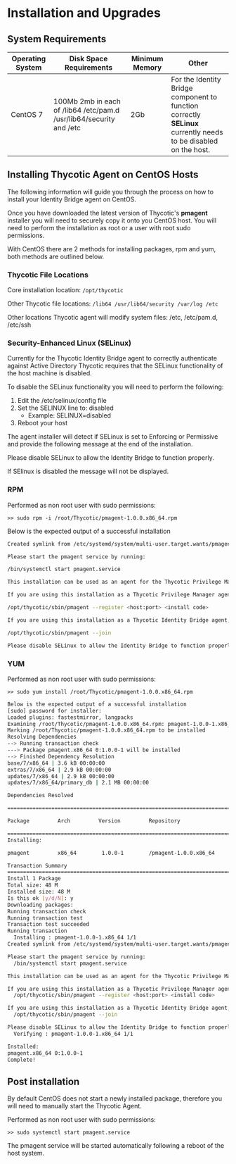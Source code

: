 [title]: # (Installation/Upgrades)
[tags]: # (setup)
[priority]: # (2)
# Installation and Upgrades

## System Requirements

| **Operating System** | **Disk Space Requirements**  | **Minimum Memory** | **Other** |
| ----- | ----- | ----- | ----- |
| CentOS 7 | 100Mb 2mb in each of /lib64 /etc/pam.d /usr/lib64/security and /etc | 2Gb | For the Identity Bridge component to function correctly **SELinux** currently needs to be disabled on the host. |

## Installing Thycotic Agent on CentOS Hosts

The following information will guide you through the process on how to install your Identity Bridge agent on CentOS.

Once you have downloaded the latest version of Thycotic's __pmagent__ installer you will need to securely copy it onto you CentOS host. You will need to perform the installation as root or a user with root sudo permissions.

With CentOS there are 2 methods for installing packages, rpm and yum, both methods are outlined below.

### Thycotic File Locations

Core installation location: `/opt/thycotic`

Other Thycotic file locations: `/lib64 /usr/lib64/security /var/log /etc`

Other locations Thycotic agent will modify system files: /etc, /etc/pam.d, /etc/ssh

### Security-Enhanced Linux (SELinux)

Currently for the Thycotic Identity Bridge agent to correctly authenticate against Active Directory Thycotic requires that the SELinux functionality of the
host machine is disabled.

To disable the SELinux functionality you will need to perform the following:

1. Edit the /etc/selinux/config file
1. Set the SELINUX line to: disabled
   * Example: SELINUX=disabled
1. Reboot your host

The agent installer will detect if SELinux is set to Enforcing or Permissive and provide the following message at the end of the installation.

Please disable SELinux to allow the Identity Bridge to function properly.

If SElinux is disabled the message will not be displayed.

### RPM

Performed as non root user with sudo permissions:

`>> sudo rpm -i /root/Thycotic/pmagent-1.0.0.x86_64.rpm`

Below is the expected output of a successful installation

```bash
Created symlink from /etc/systemd/system/multi-user.target.wants/pmagent.service to /etc/systemd/system/pmagent.service.

Please start the pmagent service by running:

/bin/systemctl start pmagent.service

This installation can be used as an agent for the Thycotic Privilege Manager and/or an agent for the Thycotic Identity Bridge.

If you are using this installation as a Thycotic Privilege Manager agent, you must now register this agent with the Thycotic Privilege Manager using the command:

/opt/thycotic/sbin/pmagent --register <host:port> <install code>

If you are using this installation as a Thycotic Identity Bridge agent, you need to join an Active Directory domain to start authenticating users using the command:

/opt/thycotic/sbin/pmagent --join

Please disable SELinux to allow the Identity Bridge to function properly
```

### YUM

Performed as non root user with sudo permissions:

`>> sudo yum install /root/Thycotic/pmagent-1.0.0.x86_64.rpm`

```bash
Below is the expected output of a successful installation
[sudo] password for installer:
Loaded plugins: fastestmirror, langpacks
Examining /root/Thycotic/pmagent-1.0.0.x86_64.rpm: pmagent-1.0.0-1.x86_64
Marking /root/Thycotic/pmagent-1.0.0.x86_64.rpm to be installed
Resolving Dependencies
--> Running transaction check
---> Package pmagent.x86_64 0:1.0.0-1 will be installed
--> Finished Dependency Resolution
base/7/x86_64 | 3.6 kB 00:00:00
extras/7/x86_64 | 2.9 kB 00:00:00
updates/7/x86_64 | 2.9 kB 00:00:00
updates/7/x86_64/primary_db | 2.1 MB 00:00:00

Dependencies Resolved

==============================================================================

Package         Arch         Version         Repository                  Size

==============================================================================
Installing:

pmagent         x86_64        1.0.0-1        /pmagent-1.0.0.x86_64       48 M

Transaction Summary
==============================================================================
Install 1 Package
Total size: 48 M
Installed size: 48 M
Is this ok [y/d/N]: y
Downloading packages:
Running transaction check
Running transaction test
Transaction test succeeded
Running transaction
  Installing : pmagent-1.0.0-1.x86_64 1/1
Created symlink from /etc/systemd/system/multi-user.target.wants/pmagent.service to /etc/systemd/system/pmagent.service.

Please start the pmagent service by running:
  /bin/systemctl start pmagent.service

This installation can be used as an agent for the Thycotic Privilege Manager and/or an agent for the Thycotic Identity Bridge.

If you are using this installation as a Thycotic Privilege Manager agent, you must now register this agent with the Thycotic Privilege Manager using the command:
  /opt/thycotic/sbin/pmagent --register <host:port> <install code>

If you are using this installation as a Thycotic Identity Bridge agent, you need to join an Active Directory domain to start authenticating users using the command:
  /opt/thycotic/sbin/pmagent --join

Please disable SELinux to allow the Identity Bridge to function properly
  Verifying : pmagent-1.0.0-1.x86_64 1/1

Installed:
pmagent.x86_64 0:1.0.0-1
Complete!
```

## Post installation

By default CentOS does not start a newly installed package, therefore you will need to manually start the Thycotic Agent.

Performed as non root user with sudo permissions:

`>> sudo systemctl start pmagent.service`

The pmagent service will be started automatically following a reboot of the host system.
